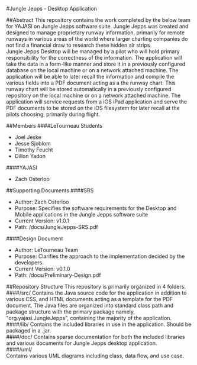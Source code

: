 #Jungle Jepps - Desktop Application

##Abstract
This repository contains the work completed by the below team for YAJASI on Jungle Jepps software suite. Jungle Jepps was created and designed to manage proprietary runway information, primarily for remote runways in various areas of the world where larger charting companies do not find a financial draw to research these hidden air strips.  
Jungle Jepps Desktop will be managed by a pilot who will hold primary responsibility for the correctness of the information. The application will take the data in a form-like manner and store it in a previously configured database on the local machine or on a network attached machine. The application will be able to later recall the information and compile the various fields into a PDF document acting as a the runway chart. This runway chart will be stored automatically in a previously configured repository on the local machine or on a network attached machine. The application will service requests from a iOS iPad application and serve the PDF documents to be stored on the iOS filesystem for later recall at the pilots choosing, primarily during flight.  


##Members
####LeTourneau Students  
* Joel Jeske
* Jesse Sjoblom
* Timothy Feucht
* Dillon Yadon

####YAJASI
* Zach Osterloo


##Supporting Documents
####SRS
* Author: Zach Osterloo
* Purpose: Specifies the software requirements for the Desktop and Mobile applications in the Jungle Jepps software suite
* Current Version: v1.0.1
* Path: /docs/JungleJepps-SRS.pdf

####Design Document
* Author: LeTourneau Team
* Purpose: Clarifies the approach to the implementation decided by the developers. 
* Current Version: v0.1.0
* Path: /docs/Preliminary-Design.pdf

##Repository Structure
This repository is primarily organized in 4 folders.  
####/src/ 
Contains the Java source code for the application in addition to various CSS, and HTML documents acting as a template for the PDF document. The Java files are organized into standard class path and package structure with the primary package namely, "org.yajasi.JungleJepps", containing the majority of the application.  
####/lib/ 
Contains the included libraries in use in the application. Should be packaged in a .jar.  
####/doc/
Contains sparse documentation for both the included libraries and various documents for Jungle Jepps desktop application.  
####/uml/  
Contains various UML diagrams including class, data flow, and use case. 

